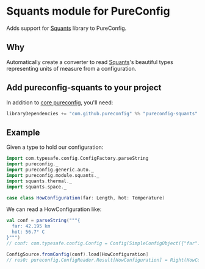 # Squants module for PureConfig

Adds support for [Squants](http://www.squants.com/) library to PureConfig.

## Why

Automatically create a converter to read [Squants](http://www.squants.com/)'s beautiful types representing units of measure from a configuration.

## Add pureconfig-squants to your project

In addition to [core pureconfig](https://github.com/pureconfig/pureconfig), you'll need:

```scala
libraryDependencies += "com.github.pureconfig" %% "pureconfig-squants" % "0.12.1"
```

## Example

Given a type to hold our configuration:

```scala
import com.typesafe.config.ConfigFactory.parseString
import pureconfig._
import pureconfig.generic.auto._
import pureconfig.module.squants._
import squants.thermal._
import squants.space._

case class HowConfiguration(far: Length, hot: Temperature)
```

We can read a HowConfiguration like:

```scala
val conf = parseString("""{
  far: 42.195 km
  hot: 56.7° C
}""")
// conf: com.typesafe.config.Config = Config(SimpleConfigObject({"far":"42.195 km","hot":"56.7° C"}))

ConfigSource.fromConfig(conf).load[HowConfiguration]
// res0: pureconfig.ConfigReader.Result[HowConfiguration] = Right(HowConfiguration(42.195 km,56.7°C))
```
